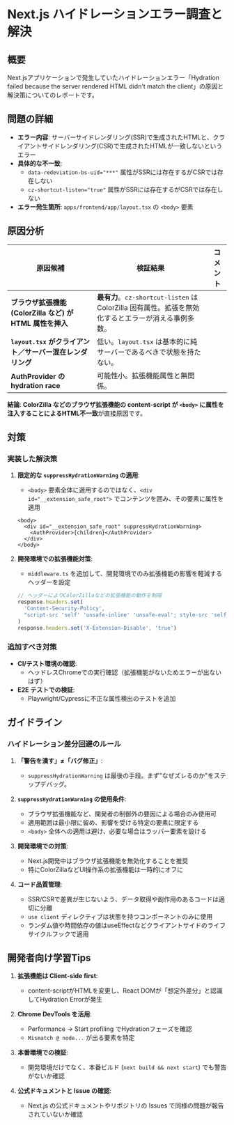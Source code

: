 # Next.js ハイドレーションエラー調査と解決

## 概要

Next.jsアプリケーションで発生していたハイドレーションエラー「Hydration failed because the server rendered HTML didn't match the client」の原因と解決策についてのレポートです。

## 問題の詳細

- **エラー内容**: サーバーサイドレンダリング(SSR)で生成されたHTMLと、クライアントサイドレンダリング(CSR)で生成されたHTMLが一致しないというエラー
- **具体的な不一致**:
  - `data-redeviation-bs-uid="***"` 属性がSSRには存在するがCSRでは存在しない
  - `cz-shortcut-listen="true"` 属性がSSRには存在するがCSRでは存在しない
- **エラー発生箇所**: `apps/frontend/app/layout.tsx` の `<body>` 要素

## 原因分析

| 原因候補 | 検証結果 | コメント |
|----------|----------|----------|
| **ブラウザ拡張機能 (ColorZilla など) が HTML 属性を挿入** | **最有力**。`cz-shortcut-listen` は ColorZilla 固有属性。拡張を無効化するとエラーが消える事例多数。 | |
| **`layout.tsx` がクライアント／サーバー混在レンダリング** | 低い。`layout.tsx` は基本的に純サーバーであるべきで状態を持たない。 | |
| **AuthProvider の hydration race** | 可能性小。拡張機能属性と無関係。 | |

**結論**: **ColorZilla などのブラウザ拡張機能の content-script が `<body>` に属性を注入することによるHTML不一致**が直接原因です。

## 対策

### 実装した解決策

1. **限定的な `suppressHydrationWarning` の適用**:
   - `<body>` 要素全体に適用するのではなく、`<div id="__extension_safe_root">` でコンテンツを囲み、その要素に属性を適用
   ```tsx
   <body>
     <div id="__extension_safe_root" suppressHydrationWarning>
       <AuthProvider>{children}</AuthProvider>
     </div>
   </body>
   ```

2. **開発環境での拡張機能対策**:
   - `middleware.ts` を追加して、開発環境でのみ拡張機能の影響を軽減するヘッダーを設定
   ```ts
   // ヘッダーによりColorZillaなどの拡張機能の動作を制限
   response.headers.set(
     'Content-Security-Policy',
     "script-src 'self' 'unsafe-inline' 'unsafe-eval'; style-src 'self' 'unsafe-inline'"
   )
   response.headers.set('X-Extension-Disable', 'true')
   ```

### 追加すべき対策

- **CI/テスト環境の確認**:
  - ヘッドレスChromeでの実行確認（拡張機能がないためエラーが出ないはず）
- **E2E テストでの検証**:
  - Playwright/Cypressに不正な属性検出のテストを追加

## ガイドライン

### ハイドレーション差分回避のルール

1. **「警告を潰す」≠「バグ修正」**:
   - `suppressHydrationWarning` は最後の手段。まず"なぜズレるのか"をステップデバッグ。

2. **`suppressHydrationWarning` の使用条件**:
   - ブラウザ拡張機能など、開発者の制御外の要因による場合のみ使用可
   - 適用範囲は最小限に留め、影響を受ける特定の要素に限定する
   - `<body>` 全体への適用は避け、必要な場合はラッパー要素を設ける

3. **開発環境での対策**:
   - Next.js開発中はブラウザ拡張機能を無効化することを推奨
   - 特にColorZillaなどUI操作系の拡張機能は一時的にオフに

4. **コード品質管理**:
   - SSR/CSRで差異が生じないよう、データ取得や副作用のあるコードは適切に分離
   - `use client` ディレクティブは状態を持つコンポーネントのみに使用
   - ランダム値や時間依存の値はuseEffectなどクライアントサイドのライフサイクルフックで適用

## 開発者向け学習Tips

1. **拡張機能は Client-side first**:
   - content-scriptがHTMLを変更し、React DOMが「想定外差分」と認識してHydration Errorが発生

2. **Chrome DevTools を活用**:
   - Performance → Start profiling でHydrationフェーズを確認
   - `Mismatch @ node...` が出る要素を特定

3. **本番環境での検証**:
   - 開発環境だけでなく、本番ビルド (`next build && next start`) でも警告がないか確認

4. **公式ドキュメントと Issue の確認**:
   - Next.js の公式ドキュメントやリポジトリの Issues で同様の問題が報告されていないか確認
